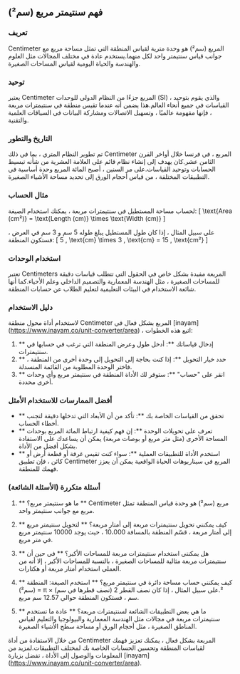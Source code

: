 ## فهم سنتيمتر مربع (سم²)

### تعريف
Centimeter المربع (سم²) هو وحدة مترية لقياس المنطقة التي تمثل مساحة مربع مع جوانب قياس سنتيمتر واحد لكل منهما.يستخدم عادة في مختلف المجالات مثل العلوم والهندسة والحياة اليومية لقياس المساحات الصغيرة.

### توحيد
يعتبر Centimeter المربع جزءًا من النظام الدولي للوحدات (SI) ، والذي يقوم بتوحيد القياسات في جميع أنحاء العالم.هذا يضمن أنه عندما تقيس منطقة في سنتيمترات مربعة ، فإنها مفهومة عالميًا ، وتسهيل الاتصالات ومشاركة البيانات في السياقات العلمية والتقنية.

### التاريخ والتطور
تم تطوير النظام المتري ، بما في ذلك Centimeter المربع ، في فرنسا خلال أواخر القرن الثامن عشر.كان يهدف إلى إنشاء نظام قائم على العلامة العشرية من شأنه تبسيط الحسابات وتوحيد القياسات.على مر السنين ، أصبح المائة المربع وحدة أساسية في التطبيقات المختلفة ، من قياس أحجام الورق إلى تحديد مساحة الأشياء الصغيرة.

### مثال الحساب
لحساب مساحة المستطيل في سنتيمترات مربعة ، يمكنك استخدام الصيغة:
\[ \text{Area (cm²)} = \text{Length (cm)} \times \text{Width (cm)} \]

على سبيل المثال ، إذا كان طول المستطيل يبلغ طوله 5 سم و 3 سم في العرض ، فستكون المنطقة:
\[ 5 \, \text{cm} \times 3 \, \text{cm} = 15 \, \text{cm²} \]

### استخدام الوحدات
تعتبر Centimeters المربعة مفيدة بشكل خاص في الحقول التي تتطلب قياسات دقيقة للمساحات الصغيرة ، مثل الهندسة المعمارية والتصميم الداخلي وعلم الأحياء.كما أنها شائعة الاستخدام في البيئات التعليمية لتعليم الطلاب عن حسابات المنطقة.

### دليل الاستخدام
لاستخدام أداة محول منطقة Centimeter المربع بشكل فعال في [inayam] (https://www.inayam.co/unit-converter/area) ، اتبع هذه الخطوات:
1. ** إدخال قياساتك **: أدخل طول وعرض المنطقة التي ترغب في حسابها في سنتيمترات.
2. ** حدد خيار التحويل **: إذا كنت بحاجة إلى التحويل إلى وحدة أخرى من المنطقة ، فاختر الوحدة المطلوبة من القائمة المنسدلة.
3. ** انقر على "حساب" **: ستوفر لك الأداة المنطقة في سنتيمتر مربع وأي وحدات أخرى محددة.

### أفضل الممارسات للاستخدام الأمثل
- ** تحقق من القياسات الخاصة بك **: تأكد من أن الأبعاد التي تدخلها دقيقة لتجنب أخطاء الحساب.
- ** تعرف على تحويلات الوحدة **: إن فهم كيفية ارتباط المائة المربع بوحدات المساحة الأخرى (مثل متر مربع أو بوصات مربعة) يمكن أن يساعدك على الاستفادة بشكل أفضل من الأداة.
- ** استخدم الأداة للتطبيقات العملية **: سواء كنت تقيس غرفة أو قطعة أرض أو كائن ، فإن تطبيق Centimeter المربع في سيناريوهات الحياة الواقعية يمكن أن يعزز فهمك للمنطقة.

### أسئلة متكررة (الأسئلة الشائعة)

1. ** ما هو سنتيمتر مربع؟ **
Centimeter مربع (سم²) هو وحدة قياس المنطقة تمثل مربع مع جوانب سنتيمتر واحد.

2. ** كيف يمكنني تحويل سنتيمترات مربعة إلى أمتار مربعة؟ **
لتحويل سنتيمتر مربع إلى أمتار مربعة ، قسّم المنطقة بالمسافة 10،000 ، حيث يوجد 10000 سنتيمتر مربع في متر مربع.

3. ** هل يمكنني استخدام سنتيمترات مربعة للمساحات الأكبر؟ **
في حين أن سنتيمترات مربعة مثالية للمساحات الصغيرة ، بالنسبة للمساحات الأكبر ، إلا أنه من العملي استخدام أمتار مربعة أو هكتارات.

4. ** كيف يمكنني حساب مساحة دائرة في سنتيمتر مربع؟ **
استخدم الصيغة: المنطقة (سم²) = π × (نصف قطرها في سم) ².على سبيل المثال ، إذا كان نصف القطر 2 سم ، فستكون المنطقة حوالي 12.57 سم مربع.

5. ** ما هي بعض التطبيقات الشائعة لسنتيمترات مربعة؟ **
عادة ما تستخدم سنتيمترات مربعة في مجالات مثل الهندسة المعمارية والبيولوجيا والتعليم لقياس المناطق الصغيرة ، مثل أحجام الورق أو مساحة سطح الأشياء الصغيرة.

من خلال الاستفادة من أداة Centimeter المربعة بشكل فعال ، يمكنك تعزيز فهمك لقياسات المنطقة وتحسين الحسابات الخاصة بك لمختلف التطبيقات.لمزيد من المعلومات والوصول إلى الأداة ، تفضل بزيارة [inayam] (https://www.inayam.co/unit-converter/area).